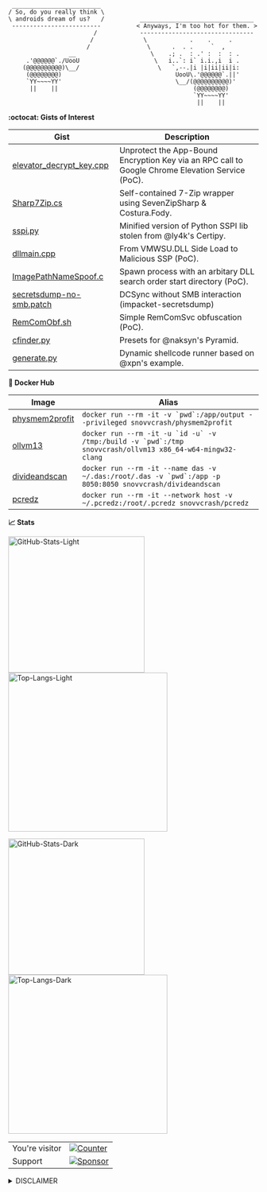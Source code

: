 ```
 _________________________
/ So, do you really think \
\ androids dream of us?   /          ________________________________
 -------------------------          < Anyways, I'm too hot for them. >
                        /            --------------------------------
                       /              \            .    .     .
                      /                \      .  . .     `  ,
                 __                     \    .; .  : .' :  :  : .
     .'@@@@@@`./UooU                     \   i..`: i` i.i.,i  i .
    (@@@@@@@@@@)\__/                      \   `,--.|i |i|ii|ii|i:
     (@@@@@@@@)                                UooU\.'@@@@@@`.||'
     `YY~~~~YY'                                \__/(@@@@@@@@@@)'
      ||    ||                                      (@@@@@@@@)
                                                    `YY~~~~YY'
                                                     ||    ||
```

**:octocat: Gists of Interest**

| **Gist**                                                                                        | **Description**                                                                                  |
|-------------------------------------------------------------------------------------------------|--------------------------------------------------------------------------------------------------|
| [elevator_decrypt_key.cpp](https://gist.github.com/snovvcrash/caded55a318bbefcb6cc9ee30e82f824) | Unprotect the App-Bound Encryption Key via an RPC call to Google Chrome Elevation Service (PoC). |
| [Sharp7Zip.cs](https://gist.github.com/snovvcrash/c39a46f67fc987c94c227817b6155ab9)             | Self-contained 7-Zip wrapper using SevenZipSharp & Costura.Fody.                                 |
| [sspi.py](https://gist.github.com/snovvcrash/ff867dbd922ff2c36f480c0a61819f29)                  | Minified version of Python SSPI lib stolen from @ly4k's Certipy.                                 |
| [dllmain.cpp](https://gist.github.com/snovvcrash/8e2e0e0b04014c61c81761e0bddbc6ea)              | From VMWSU.DLL Side Load to Malicious SSP (PoC).                                                 |
| [ImagePathNameSpoof.c](https://gist.github.com/snovvcrash/3d5008d7e46d1cc60f0f8bdc8cdb66a5)     | Spawn process with an arbitary DLL search order start directory (PoC).                           |
| [secretsdump-no-smb.patch](https://gist.github.com/snovvcrash/f7d8739dd7bcfa474981d6c24c8c77d9) | DCSync without SMB interaction (impacket-secretsdump)                                            |
| [RemComObf.sh](https://gist.github.com/snovvcrash/123945e8f06c7182769846265637fedb)             | Simple RemComSvc obfuscation (PoC).                                                              |
| [cfinder.py](https://gist.github.com/snovvcrash/39263ccae8e07210c3f87c9472b4c908)               | Presets for @naksyn's Pyramid.                                                                   |
| [generate.py](https://gist.github.com/snovvcrash/35773330434e738bd86155894338ba4f)              | Dynamic shellcode runner based on @xpn's example.                                                |

**:whale: Docker Hub**

| **Image**                                                                            | **Alias**                                                                                                     |
|--------------------------------------------------------------------------------------|---------------------------------------------------------------------------------------------------------------|
| [physmem2profit](https://hub.docker.com/repository/docker/snovvcrash/physmem2profit) | ```docker run --rm -it -v `pwd`:/app/output --privileged snovvcrash/physmem2profit```                         |
| [ollvm13](https://hub.docker.com/repository/docker/snovvcrash/ollvm13)               | ```docker run --rm -it -u `id -u` -v /tmp:/build -v `pwd`:/tmp snovvcrash/ollvm13 x86_64-w64-mingw32-clang``` |
| [divideandscan](https://hub.docker.com/repository/docker/snovvcrash/divideandscan)   | ```docker run --rm -it --name das -v ~/.das:/root/.das -v `pwd`:/app -p 8050:8050 snovvcrash/divideandscan``` |
| [pcredz](https://hub.docker.com/repository/docker/snovvcrash/pcredz)                 | ```docker run --rm -it --network host -v ~/.pcredz:/root/.pcredz snovvcrash/pcredz```                         |

**:chart_with_upwards_trend: Stats**

<a href="https://github.com/snovvcrash#gh-light-mode-only"><img src="https://github-readme-stats.vercel.app/api?username=snovvcrash&show_icons=true&hide_rank=true&theme=swift#gh-light-mode-only" width="274px" alt="GitHub-Stats-Light" /></a>
<a href="https://github.com/snovvcrash#gh-light-mode-only"><img src="https://github-readme-stats.vercel.app/api/top-langs?username=snovvcrash&layout=compact&theme=swift#gh-light-mode-only" width="320px" alt="Top-Langs-Light" /></a>

<a href="https://github.com/snovvcrash#gh-dark-mode-only"><img src="https://github-readme-stats.vercel.app/api?username=snovvcrash&show_icons=true&hide_rank=true&theme=cobalt#gh-dark-mode-only" width="274px" alt="GitHub-Stats-Dark" /></a>
<a href="https://github.com/snovvcrash#gh-dark-mode-only"><img src="https://github-readme-stats.vercel.app/api/top-langs?username=snovvcrash&layout=compact&theme=cobalt#gh-dark-mode-only" width="320px" alt="Top-Langs-Dark" /></a>

<table>
  <tr>
    <td>You're visitor</td>
    <td><a href="https://github.com/snovvcrash"><img src="https://profile-counter.glitch.me/snovvcrash/count.svg" alt="Counter" /></a></td>
  </tr>
  <tr>
    <td>Support</td>
    <td><a href="https://boosty.to/snovvcrash"><img src="https://img.shields.io/badge/sponsor-%f0%9f%a4%8d-c45a93?style=for-the-badge&logo=github" alt="Sponsor" /></a></td>
  </tr>
</table>

<details>
  <summary>DISCLAIMER</summary>

  > All the tools associated with this GitHub account are provided for educational and research purposes only. The owner of the account is not responsible for any illegal use of any of the related tooling.
</details>
